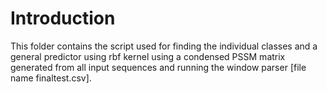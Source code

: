 # Introduction
This folder contains the script used for finding the individual classes and a general predictor using rbf kernel using a condensed PSSM matrix generated from all input sequences and running the window parser [file name finaltest.csv]. 

